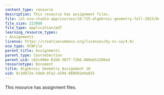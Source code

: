 ```yaml
---
content_type: resource
description: This resource has assignment files.
file: /ol-ocw-studio-app/courses/18-725-algebraic-geometry-fall-2015/0c3d872e5de08fa2e59d860502e0a825_MIT18_725F15_hw10.pdf
file_size: 223088
file_type: application/pdf
learning_resource_types:
- Assignments
license: https://creativecommons.org/licenses/by-nc-sa/4.0/
ocw_type: OCWFile
parent_title: Assignments
parent_type: CourseSection
parent_uid: c02c496e-81b8-5877-f2b6-888eb51200ad
resourcetype: Document
title: Algebraic Geometry Assignment 10
uid: 0c3d872e-5de0-8fa2-e59d-860502e0a825
---
```

This resource has assignment files.